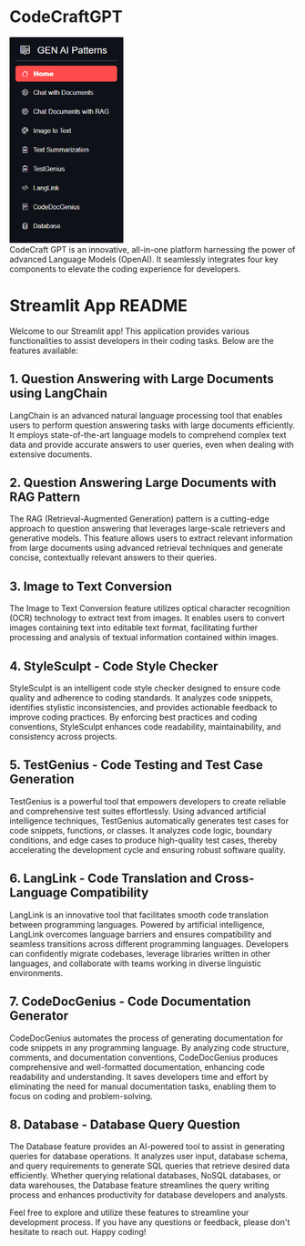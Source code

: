 # CodeCraftGPT
<img src="pictures/logo.png" alt="CodecraftGPT" width="200">
<br>
CodeCraft GPT is an innovative, all-in-one platform harnessing the power of advanced Language Models (OpenAI). It seamlessly integrates four key components to elevate the coding experience for developers.


# Streamlit App README

Welcome to our Streamlit app! This application provides various functionalities to assist developers in their coding tasks. Below are the features available:

## 1. Question Answering with Large Documents using LangChain

LangChain is an advanced natural language processing tool that enables users to perform question answering tasks with large documents efficiently. It employs state-of-the-art language models to comprehend complex text data and provide accurate answers to user queries, even when dealing with extensive documents.

## 2. Question Answering Large Documents with RAG Pattern

The RAG (Retrieval-Augmented Generation) pattern is a cutting-edge approach to question answering that leverages large-scale retrievers and generative models. This feature allows users to extract relevant information from large documents using advanced retrieval techniques and generate concise, contextually relevant answers to their queries.

## 3. Image to Text Conversion

The Image to Text Conversion feature utilizes optical character recognition (OCR) technology to extract text from images. It enables users to convert images containing text into editable text format, facilitating further processing and analysis of textual information contained within images.

## 4. StyleSculpt - Code Style Checker

StyleSculpt is an intelligent code style checker designed to ensure code quality and adherence to coding standards. It analyzes code snippets, identifies stylistic inconsistencies, and provides actionable feedback to improve coding practices. By enforcing best practices and coding conventions, StyleSculpt enhances code readability, maintainability, and consistency across projects.

## 5. TestGenius - Code Testing and Test Case Generation

TestGenius is a powerful tool that empowers developers to create reliable and comprehensive test suites effortlessly. Using advanced artificial intelligence techniques, TestGenius automatically generates test cases for code snippets, functions, or classes. It analyzes code logic, boundary conditions, and edge cases to produce high-quality test cases, thereby accelerating the development cycle and ensuring robust software quality.

## 6. LangLink - Code Translation and Cross-Language Compatibility

LangLink is an innovative tool that facilitates smooth code translation between programming languages. Powered by artificial intelligence, LangLink overcomes language barriers and ensures compatibility and seamless transitions across different programming languages. Developers can confidently migrate codebases, leverage libraries written in other languages, and collaborate with teams working in diverse linguistic environments.

## 7. CodeDocGenius - Code Documentation Generator

CodeDocGenius automates the process of generating documentation for code snippets in any programming language. By analyzing code structure, comments, and documentation conventions, CodeDocGenius produces comprehensive and well-formatted documentation, enhancing code readability and understanding. It saves developers time and effort by eliminating the need for manual documentation tasks, enabling them to focus on coding and problem-solving.

## 8. Database - Database Query Question

The Database feature provides an AI-powered tool to assist in generating queries for database operations. It analyzes user input, database schema, and query requirements to generate SQL queries that retrieve desired data efficiently. Whether querying relational databases, NoSQL databases, or data warehouses, the Database feature streamlines the query writing process and enhances productivity for database developers and analysts.

Feel free to explore and utilize these features to streamline your development process. If you have any questions or feedback, please don't hesitate to reach out. Happy coding!
